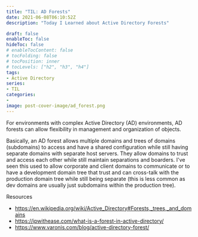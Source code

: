 ```yaml
---
title: "TIL: AD Forests"
date: 2021-06-08T06:10:52Z
description: "Today I Learned about Active Directory Forests"

draft: false
enableToc: false
hideToc: false
# enableTocContent: false
# tocFolding: false
# tocPosition: inner
# tocLevels: ["h2", "h3", "h4"]
tags:
- Active Directory
series:
- TIL
categories:
- 
image: post-cover-image/ad_forest.png
---
```


For environments with complex Active Directory (AD) environments, AD forests can allow flexibility in management and organization of objects.

Basically, an AD forest allows multiple domains and trees of domains (subdomains) to access and have a shared configuration while still having separate domains with separate host servers.
They allow domains to trust and access each other while still maintain separations and boarders. I've seen this used to allow corporate and client domains to communicate or to have a development domain tree that trust and can cross-talk with the production domain tree while still being separate (this is less common as dev domains are usually just subdomains within the production tree).

Resources

* <https://en.wikipedia.org/wiki/Active_Directory#Forests,_trees,_and_domains>
* <https://ipwithease.com/what-is-a-forest-in-active-directory/>
* <https://www.varonis.com/blog/active-directory-forest/>
